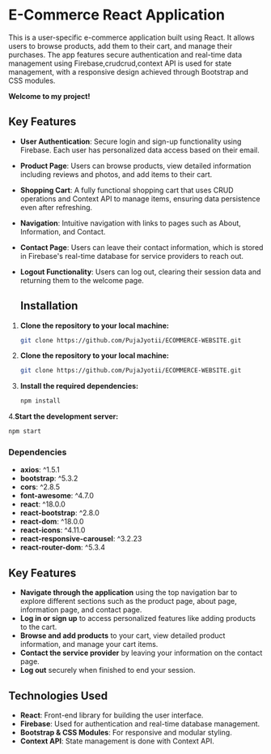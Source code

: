 # E-Commerce React Application
This is a user-specific e-commerce application built using React. It allows users to browse products, add them to their cart, and manage their purchases. The app features secure authentication and real-time data management using Firebase,crudcrud,context API is used for state management, with a responsive design achieved through Bootstrap and CSS modules.

**Welcome to my project!**
## Key Features
- **User Authentication**: Secure login and sign-up functionality using Firebase. Each user has personalized data access based on their email.
- **Product Page**: Users can browse products, view detailed information including reviews and photos, and add items to their cart.
- **Shopping Cart**: A fully functional shopping cart that uses CRUD operations and Context API to manage items, ensuring data persistence even after refreshing.
- **Navigation**: Intuitive navigation with links to pages such as About, Information, and Contact.
- **Contact Page**: Users can leave their contact information, which is stored in Firebase's real-time database for service providers to reach out.
- **Logout Functionality**: Users can log out, clearing their session data and returning them to the welcome page.

  ## Installation

1. **Clone the repository to your local machine:**

   ```bash
   git clone https://github.com/PujaJyotii/ECOMMERCE-WEBSITE.git
2. **Clone the repository to your local machine:**

   ```bash
   git clone https://github.com/PujaJyotii/ECOMMERCE-WEBSITE.git
3. **Install the required dependencies:**
 
   ```bash
   npm install
 4.**Start the development server:**
     
   ```bash
   npm start
   ```
  
 ### Dependencies

  - **axios**: ^1.5.1
  - **bootstrap**: ^5.3.2
  - **cors**: ^2.8.5
  - **font-awesome**: ^4.7.0
  - **react**: ^18.0.0
  - **react-bootstrap**: ^2.8.0
  - **react-dom**: ^18.0.0
  - **react-icons**: ^4.11.0
  - **react-responsive-carousel**: ^3.2.23
  - **react-router-dom**: ^5.3.4

 ## Key Features
  - **Navigate through the application** using the top navigation bar to explore different sections such as the product page, about page, information page, and contact page.
  - **Log in or sign up** to access personalized features like adding products to the cart.
  - **Browse and add products** to your cart, view detailed product information, and manage your cart items.
  - **Contact the service provider** by leaving your information on the contact page.
  - **Log out** securely when finished to end your session.

 ## Technologies Used
  - **React**: Front-end library for building the user interface.
  - **Firebase**: Used for authentication and real-time database management.
  - **Bootstrap & CSS Modules**: For responsive and modular styling.
  - **Context API**: State management is done with Context API.
